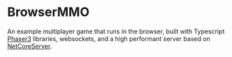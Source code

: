 # BrowserMMO
An example multiplayer game that runs in the browser, built with Typescript [Phaser3](https://github.com/photonstorm/phaser) libraries, websockets, and a high performant server based on [NetCoreServer](https://github.com/chronoxor/NetCoreServer).
